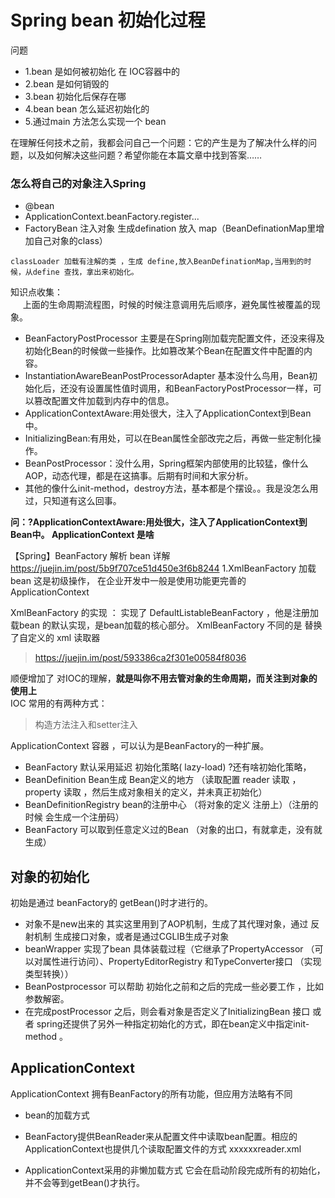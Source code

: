 # Spring bean 初始化过程
问题
*  1.bean 是如何被初始化 在 IOC容器中的
* 2.bean 是如何销毁的
* 3.bean 初始化后保存在哪
* 4.bean bean 怎么延迟初始化的
* 5.通过main 方法怎么实现一个 bean

在理解任何技术之前，我都会问自己一个问题：它的产生是为了解决什么样的问题，以及如何解决这些问题？希望你能在本篇文章中找到答案……
### 怎么将自己的对象注入Spring
- @bean
- ApplicationContext.beanFactory.register...
- FactoryBean 注入对象 生成defination 放入 map（BeanDefinationMap里增加自己对象的class）

`classLoader 加载有注解的类 ，生成 define,放入BeanDefinationMap,当用到的时候，从define 查找，拿出来初始化。`

知识点收集：</br>
&nbsp;&nbsp;&nbsp;&nbsp;&#160;上面的生命周期流程图，时候的时候注意调用先后顺序，避免属性被覆盖的现象。
* BeanFactoryPostProcessor 主要是在Spring刚加载完配置文件，还没来得及初始化Bean的时候做一些操作。比如篡改某个Bean在配置文件中配置的内容。
* InstantiationAwareBeanPostProcessorAdapter 基本没什么鸟用，Bean初始化后，还没有设置属性值时调用，和BeanFactoryPostProcessor一样，可以篡改配置文件加载到内存中的信息。
* ApplicationContextAware:用处很大，注入了ApplicationContext到Bean中。
* InitializingBean:有用处，可以在Bean属性全部改完之后，再做一些定制化操作。
* BeanPostProcessor：没什么用，Spring框架内部使用的比较猛，像什么AOP，动态代理，都是在这搞事。后期有时间和大家分析。
* 其他的像什么init-method，destroy方法，基本都是个摆设。。我是没怎么用过，只知道有这么回事。

**问：?ApplicationContextAware:用处很大，注入了ApplicationContext到Bean中。   ApplicationContext 是啥**

  【Spring】BeanFactory 解析 bean 详解 https://juejin.im/post/5b9f707ce51d450e3f6b8244
    1.XmlBeanFactory 加载 bean  这是初级操作， 在企业开发中一般是使用功能更完善的 ApplicationContext

XmlBeanFactory 的实现 ：
  实现了 DefaultListableBeanFactory 	，他是注册加载bean 的默认实现，是bean加载的核心部分。
  XmlBeanFactory 不同的是 替换了自定义的 xml 读取器

> https://juejin.im/post/593386ca2f301e00584f8036

顺便增加了 对IOC的理解，**就是叫你不用去管对象的生命周期，而关注到对象的使用上**</br>
IOC 常用的有两种方式：
>构造方法注入和setter注入

ApplicationContext 容器 ，可以认为是BeanFactory的一种扩展。
* BeanFactory 默认采用延迟 初始化策略( lazy-load)  ?还有啥初始化策略，
*  BeanDefinition Bean生成 Bean定义的地方  （读取配置 reader 读取 ，property 读取 ，然后生成对象相关的定义，并未真正初始化）
* BeanDefinitionRegistry bean的注册中心 （将对象的定义 注册上）（注册的时候 会生成一个注册码）
*  BeanFactory 可以取到任意定义过的Bean  （对象的出口，有就拿走，没有就生成）

## 对象的初始化
初始是通过 beanFactory的 getBean()时才进行的。

* 对象不是new出来的 其实这里用到了AOP机制，生成了其代理对象，通过 反射机制 生成接口对象，或者是通过CGLIB生成子对象
* beanWrapper 实现了bean 具体装载过程（它继承了PropertyAccessor （可以对属性进行访问）、PropertyEditorRegistry 和TypeConverter接口 （实现类型转换））
* BeanPostprocessor 可以帮助 初始化之前和之后的完成一些必要工作 ，比如 参数解密。
* 在完成postProcessor 之后，则会看对象是否定义了InitializingBean 接口  或者 spring还提供了另外一种指定初始化的方式，即在bean定义中指定init-method 。


## ApplicationContext

ApplicationContext 拥有BeanFactory的所有功能，但应用方法略有不同

* bean的加载方式
* BeanFactory提供BeanReader来从配置文件中读取bean配置。相应的ApplicationContext也提供几个读取配置文件的方式 xxxxxxreader.xml

* ApplicationContext采用的非懒加载方式 	它会在启动阶段完成所有的初始化，并不会等到getBean()才执行。





